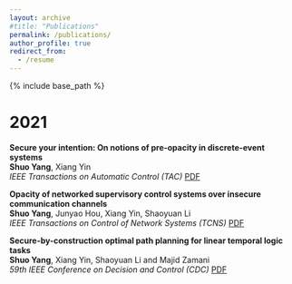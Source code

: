 ```yaml
---
layout: archive
#title: "Publications"
permalink: /publications/
author_profile: true
redirect_from:
  - /resume
---
```


{% include base_path %}

2021
======
**Secure your intention: On notions of pre-opacity in discrete-event systems**  
**Shuo Yang**, Xiang Yin  
*IEEE Transactions on Automatic Control (TAC)* [PDF](https://arxiv.org/pdf/2010.14120.pdf)

**Opacity of networked supervisory control systems over insecure communication channels**  
**Shuo Yang**, Junyao Hou, Xiang Yin, Shaoyuan Li  
*IEEE Transactions on Control of Network Systems (TCNS)* [PDF](https://shuoyang2000.github.io/files/TCNS-Yang.pdf)

**Secure-by-construction optimal path planning for linear temporal logic tasks**  
**Shuo Yang**, Xiang Yin, Shaoyuan Li and Majid Zamani  
*59th IEEE Conference on Decision and Control (CDC)* [PDF](https://shuoyang2000.github.io/files/CDC-Yang.pdf)